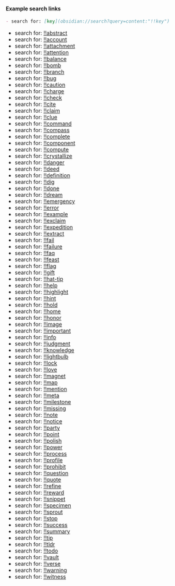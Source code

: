 #### Example search links

```markdown
- search for: [key](obsidian://search?query=content:"!!key")
```

- search for: [!!abstract](obsidian://search?query=content:"!!abstract")
- search for: [!!account](obsidian://search?query=content:"!!account")
- search for: [!!attachment](obsidian://search?query=content:"!!attachment")
- search for: [!!attention](obsidian://search?query=content:"!!attention")
- search for: [!!balance](obsidian://search?query=content:"!!balance")
- search for: [!!bomb](obsidian://search?query=content:"!!bomb")
- search for: [!!branch](obsidian://search?query=content:"!!branch")
- search for: [!!bug](obsidian://search?query=content:"!!bug")
- search for: [!!caution](obsidian://search?query=content:"!!caution")
- search for: [!!charge](obsidian://search?query=content:"!!charge")
- search for: [!!check](obsidian://search?query=content:"!!check")
- search for: [!!cite](obsidian://search?query=content:"!!cite")
- search for: [!!claim](obsidian://search?query=content:"!!claim")
- search for: [!!clue](obsidian://search?query=content:"!!clue")
- search for: [!!command](obsidian://search?query=content:"!!command")
- search for: [!!compass](obsidian://search?query=content:"!!compass")
- search for: [!!complete](obsidian://search?query=content:"!!complete")
- search for: [!!component](obsidian://search?query=content:"!!component")
- search for: [!!compute](obsidian://search?query=content:"!!compute")
- search for: [!!crystallize](obsidian://search?query=content:"!!crystallize")
- search for: [!!danger](obsidian://search?query=content:"!!danger")
- search for: [!!deed](obsidian://search?query=content:"!!deed")
- search for: [!!definition](obsidian://search?query=content:"!!definition")
- search for: [!!dig](obsidian://search?query=content:"!!dig")
- search for: [!!done](obsidian://search?query=content:"!!done")
- search for: [!!dream](obsidian://search?query=content:"!!dream")
- search for: [!!emergency](obsidian://search?query=content:"!!emergency")
- search for: [!!error](obsidian://search?query=content:"!!error")
- search for: [!!example](obsidian://search?query=content:"!!example")
- search for: [!!exclaim](obsidian://search?query=content:"!!exclaim")
- search for: [!!expedition](obsidian://search?query=content:"!!expedition")
- search for: [!!extract](obsidian://search?query=content:"!!extract")
- search for: [!!fail](obsidian://search?query=content:"!!fail")
- search for: [!!failure](obsidian://search?query=content:"!!failure")
- search for: [!!faq](obsidian://search?query=content:"!!faq")
- search for: [!!feast](obsidian://search?query=content:"!!feast")
- search for: [!!flag](obsidian://search?query=content:"!!flag")
- search for: [!!gift](obsidian://search?query=content:"!!gift")
- search for: [!!hat-tip](obsidian://search?query=content:"!!hat-tip")
- search for: [!!help](obsidian://search?query=content:"!!help")
- search for: [!!highlight](obsidian://search?query=content:"!!highlight")
- search for: [!!hint](obsidian://search?query=content:"!!hint")
- search for: [!!hold](obsidian://search?query=content:"!!hold")
- search for: [!!home](obsidian://search?query=content:"!!home")
- search for: [!!honor](obsidian://search?query=content:"!!honor")
- search for: [!!image](obsidian://search?query=content:"!!image")
- search for: [!!important](obsidian://search?query=content:"!!important")
- search for: [!!info](obsidian://search?query=content:"!!info")
- search for: [!!judgment](obsidian://search?query=content:"!!judgment")
- search for: [!!knowledge](obsidian://search?query=content:"!!knowledge")
- search for: [!!lightbulb](obsidian://search?query=content:"!!lightbulb")
- search for: [!!lock](obsidian://search?query=content:"!!lock")
- search for: [!!love](obsidian://search?query=content:"!!love")
- search for: [!!magnet](obsidian://search?query=content:"!!magnet")
- search for: [!!map](obsidian://search?query=content:"!!map")
- search for: [!!mention](obsidian://search?query=content:"!!mention")
- search for: [!!meta](obsidian://search?query=content:"!!meta")
- search for: [!!milestone](obsidian://search?query=content:"!!milestone")
- search for: [!!missing](obsidian://search?query=content:"!!missing")
- search for: [!!note](obsidian://search?query=content:"!!note")
- search for: [!!notice](obsidian://search?query=content:"!!notice")
- search for: [!!party](obsidian://search?query=content:"!!party")
- search for: [!!point](obsidian://search?query=content:"!!point")
- search for: [!!polish](obsidian://search?query=content:"!!polish")
- search for: [!!power](obsidian://search?query=content:"!!power")
- search for: [!!process](obsidian://search?query=content:"!!process")
- search for: [!!profile](obsidian://search?query=content:"!!profile")
- search for: [!!prohibit](obsidian://search?query=content:"!!prohibit")
- search for: [!!question](obsidian://search?query=content:"!!question")
- search for: [!!quote](obsidian://search?query=content:"!!quote")
- search for: [!!refine](obsidian://search?query=content:"!!refine")
- search for: [!!reward](obsidian://search?query=content:"!!reward")
- search for: [!!snippet](obsidian://search?query=content:"!!snippet")
- search for: [!!specimen](obsidian://search?query=content:"!!specimen")
- search for: [!!sprout](obsidian://search?query=content:"!!sprout")
- search for: [!!stop](obsidian://search?query=content:"!!stop")
- search for: [!!success](obsidian://search?query=content:"!!success")
- search for: [!!summary](obsidian://search?query=content:"!!summary")
- search for: [!!tip](obsidian://search?query=content:"!!tip")
- search for: [!!tldr](obsidian://search?query=content:"!!tldr")
- search for: [!!todo](obsidian://search?query=content:"!!todo")
- search for: [!!vault](obsidian://search?query=content:"!!vault")
- search for: [!!verse](obsidian://search?query=content:"!!verse")
- search for: [!!warning](obsidian://search?query=content:"!!warning")
- search for: [!!witness](obsidian://search?query=content:"!!witness")
